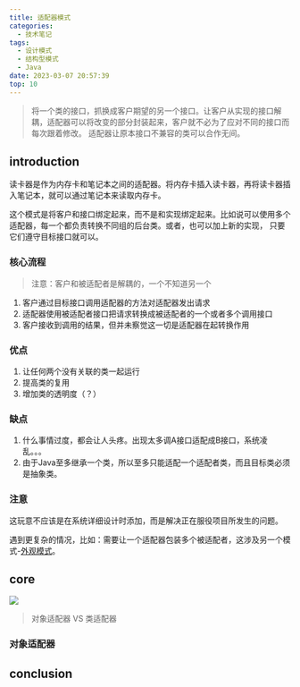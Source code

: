 ```yaml
---
title: 适配器模式
categories:
  - 技术笔记
tags:
  - 设计模式
  - 结构型模式
  - Java
date: 2023-03-07 20:57:39
top: 10
---
```


> 将一个类的接口，抓换成客户期望的另一个接口。让客户从实现的接口解耦，适配器可以将改变的部分封装起来，客户就不必为了应对不同的接口而每次跟着修改。
> 适配器让原本接口不兼容的类可以合作无间。



## introduction
读卡器是作为内存卡和笔记本之间的适配器。将内存卡插入读卡器，再将读卡器插入笔记本，就可以通过笔记本来读取内存卡。

这个模式是将客户和接口绑定起来，而不是和实现绑定起来。比如说可以使用多个适配器，每一个都负责转换不同组的后台类。或者，也可以加上新的实现，
只要它们遵守目标接口就可以。

### 核心流程

>注意：客户和被适配者是解耦的，一个不知道另一个

1. 客户通过目标接口调用适配器的方法对适配器发出请求
2. 适配器使用被适配者接口把请求转换成被适配者的一个或者多个调用接口
3. 客户接收到调用的结果，但并未察觉这一切是适配器在起转换作用


### 优点
1. 让任何两个没有关联的类一起运行
2. 提高类的复用
3. 增加类的透明度（？）

### 缺点
1. 什么事情过度，都会让人头疼。出现太多调A接口适配成B接口，系统凌乱。。。
2. 由于Java至多继承一个类，所以至多只能适配一个适配者类，而且目标类必须是抽象类。

### 注意
这玩意不应该是在系统详细设计时添加，而是解决正在服役项目所发生的问题。

遇到更复杂的情况，比如：需要让一个适配器包装多个被适配者，这涉及另一个模式-[外观模式](https://www.awayanan.wang/%E5%A4%96%E8%A7%82%E6%A8%A1%E5%BC%8F/2023/03/07/%E8%AE%BE%E8%AE%A1%E6%A8%A1%E5%BC%8F/%E5%A4%96%E8%A7%82%E6%A8%A1%E5%BC%8F/)。

## core

![](http://www.plantuml.com/plantuml/png/dP71IiGm48RlynGvTX7p11vsmQid1G_YOJR9bj19MfE9K6fzTjCM2Hg4kfU4FvF_vvkPOsGCd1o1zMp21PKHgdSIDGvPo_kaEZ71ZNZlhHPl2LNN7BxbXSOiPb24CVwmFQNGcV6qgUp_5DkBuFNwTzvf65QAAUEoLVFstw7rpIC7wzkNrmFS_YgpYRpmDyknv9OMQzRIPDkVpsJsK3rRqjUx7v08mwu10rGxkVkGyk-HGrsf7GL_HtoXXQFnEZdw0W00)

>对象适配器 VS 类适配器

### 对象适配器


## conclusion
